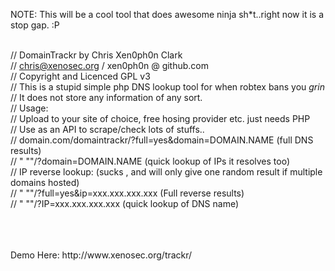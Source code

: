 
NOTE: This will be a cool tool that does awesome ninja sh*t..right now it is a stop gap. :P <br><br>


// DomainTrackr by Chris Xen0ph0n Clark <br>
// chris@xenosec.org / xen0ph0n @ github.com <br>
// Copyright and Licenced GPL v3 <br>
// This is a stupid simple php DNS lookup tool for when robtex bans you *grin* <br>
// It does not store any information of any sort. <br>
// Usage: <br>
// Upload to your site of choice, free hosing provider etc. just needs PHP<br>
// Use as an API to scrape/check lots of stuffs.. <br>
// domain.com/domaintrackr/?full=yes&domain=DOMAIN.NAME (full DNS results) <br>
// " ""/?domain=DOMAIN.NAME (quick lookup of IPs it resolves too) <br>
//  IP reverse lookup: (sucks , and will only give one random result if multiple domains hosted) <br>
// " ""/?full=yes&ip=xxx.xxx.xxx.xxx (Full reverse results) <br>
// " ""/?IP=xxx.xxx.xxx.xxx (quick lookup of DNS name) <br>

<br>
<br>
<br>
Demo Here:  http://www.xenosec.org/trackr/